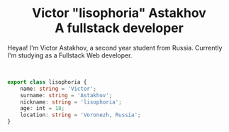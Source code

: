 <h1 align="center">
  <b>Victor "lisophoria" Astakhov</b><br>
  <span>A fullstack developer<span>
</h1>

Heyaa! I'm Victor Astakhov, a second year student from Russia. Currently I'm studying as a Fullstack Web developer.

<br>

```typescript
export class lisophoria {
    name: string = 'Victor';
    surname: string = 'Astakhov';
    nickname: string = 'lisophoria';
    age: int = 18;
    location: string = 'Voronezh, Russia';
}
```
